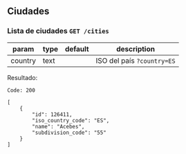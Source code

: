 ## Ciudades

### Lista de ciudades `GET /cities`

| param | type | default | description |
| --- | --- | --- | --- |
| country | text |  | ISO del país `?country=ES` |

Resultado:

    Code: 200

    [
        {
            "id": 126411,
            "iso_country_code": "ES",
            "name": "Acebes",
            "subdivision_code": "55"
        }
    ]
